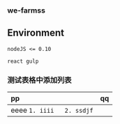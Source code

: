 
### we-farmss


## Environment

    nodeJS <= 0.10

    react gulp

### 测试表格中添加列表
| pp | qq |
|:---|:----|
| eeee ``1. iiii   2. ssdjf`` |

